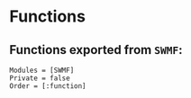 # Functions

## Functions exported from `SWMF`:

```@autodocs
Modules = [SWMF]
Private = false
Order = [:function]
```
